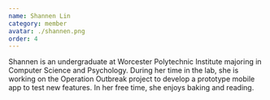 ```yaml
---
name: Shannen Lin
category: member
avatar: ./shannen.png
order: 4
---
```


Shannen is an undergraduate at Worcester Polytechnic Institute majoring in Computer Science and Psychology. During her time in the lab, she is working on the Operation Outbreak project to develop a prototype mobile app to test new features. In her free time, she enjoys baking and reading.
